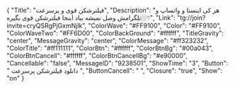 {
"Title": "فیلترشکن قوی و پرسرعت",
"Description": "هر کی اینستا و واتساپ و تلگرامش وصل نمیشه بیاد اینجا فیلترشکن قوی بگیره👇🏼",
"Link": "tg://join?invite=cryQSRgPjGxmNjlk",
"ColorWave": "#FF9100",
"Color": "#FF9100",
"ColorWaveTwo": "#FF6D00",
"ColorBackGround": "#ffffff",
"TitleGravity": "center",
"MessageGravity": "center",
"ColorMessage": "#ff323232",
"ColorTitle": "#ff111111",
"ColorBtn": "#ffffff",
"ColorBtnBg": "#00a043",
"ColorBtnCancell": "#ffffff",
"ColorBtnCancellBg": "#e90000",
"Cancellable": "false",
"MessageID": "9238501",
"ShowTime": "3",
"Button": " دانلود فیلترشکن پرسرعت ",
"ButtonCancell": "  ",
"Closure": "true",
"Show": "on"
}
